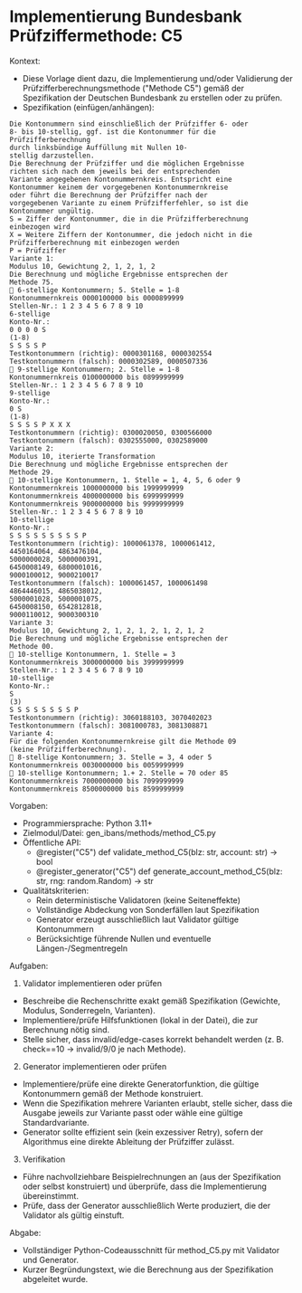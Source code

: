 # Implementierung Bundesbank Prüfziffermethode: C5

Kontext:
- Diese Vorlage dient dazu, die Implementierung und/oder Validierung der Prüfzifferberechnungsmethode ("Methode C5") gemäß der Spezifikation der Deutschen Bundesbank zu erstellen oder zu prüfen.
- Spezifikation (einfügen/anhängen):

```Text
Die Kontonummern sind einschließlich der Prüfziffer 6- oder
8- bis 10-stellig, ggf. ist die Kontonummer für die Prüfzifferberechnung
durch linksbündige Auffüllung mit Nullen 10-
stellig darzustellen.
Die Berechnung der Prüfziffer und die möglichen Ergebnisse
richten sich nach dem jeweils bei der entsprechenden
Variante angegebenen Kontonummernkreis. Entspricht eine
Kontonummer keinem der vorgegebenen Kontonummernkreise
oder führt die Berechnung der Prüfziffer nach der
vorgegebenen Variante zu einem Prüfzifferfehler, so ist die
Kontonummer ungültig.
S = Ziffer der Kontonummer, die in die Prüfzifferberechnung
einbezogen wird
X = Weitere Ziffern der Kontonummer, die jedoch nicht in die
Prüfzifferberechnung mit einbezogen werden
P = Prüfziffer
Variante 1:
Modulus 10, Gewichtung 2, 1, 2, 1, 2
Die Berechnung und mögliche Ergebnisse entsprechen der
Methode 75.
 6-stellige Kontonummern; 5. Stelle = 1-8
Kontonummernkreis 0000100000 bis 0000899999
Stellen-Nr.: 1 2 3 4 5 6 7 8 9 10
6-stellige
Konto-Nr.:
0 0 0 0 S
(1-8)
S S S S P
Testkontonummern (richtig): 0000301168, 0000302554
Testkontonummern (falsch): 0000302589, 0000507336
 9-stellige Kontonummern; 2. Stelle = 1-8
Kontonummernkreis 0100000000 bis 0899999999
Stellen-Nr.: 1 2 3 4 5 6 7 8 9 10
9-stellige
Konto-Nr.:
0 S
(1-8)
S S S S P X X X
Testkontonummern (richtig): 0300020050, 0300566000
Testkontonummern (falsch): 0302555000, 0302589000
Variante 2:
Modulus 10, iterierte Transformation
Die Berechnung und mögliche Ergebnisse entsprechen der
Methode 29.
 10-stellige Kontonummern, 1. Stelle = 1, 4, 5, 6 oder 9
Kontonummernkreis 1000000000 bis 1999999999
Kontonummernkreis 4000000000 bis 6999999999
Kontonummernkreis 9000000000 bis 9999999999
Stellen-Nr.: 1 2 3 4 5 6 7 8 9 10
10-stellige
Konto-Nr.:
S S S S S S S S S P
Testkontonummern (richtig): 1000061378, 1000061412,
4450164064, 4863476104,
5000000028, 5000000391,
6450008149, 6800001016,
9000100012, 9000210017
Testkontonummern (falsch): 1000061457, 1000061498
4864446015, 4865038012,
5000001028, 5000001075,
6450008150, 6542812818,
9000110012, 9000300310
Variante 3:
Modulus 10, Gewichtung 2, 1, 2, 1, 2, 1, 2, 1, 2
Die Berechnung und mögliche Ergebnisse entsprechen der
Methode 00.
 10-stellige Kontonummern, 1. Stelle = 3
Kontonummernkreis 3000000000 bis 3999999999
Stellen-Nr.: 1 2 3 4 5 6 7 8 9 10
10-stellige
Konto-Nr.:
S
(3)
S S S S S S S S P
Testkontonummern (richtig): 3060188103, 3070402023
Testkontonummern (falsch): 3081000783, 3081308871
Variante 4:
Für die folgenden Kontonummernkreise gilt die Methode 09
(keine Prüfzifferberechnung).
 8-stellige Kontonummern; 3. Stelle = 3, 4 oder 5
Kontonummernkreis 0030000000 bis 0059999999
 10-stellige Kontonummern; 1.+ 2. Stelle = 70 oder 85
Kontonummernkreis 7000000000 bis 7099999999
Kontonummernkreis 8500000000 bis 8599999999
```

Vorgaben:
- Programmiersprache: Python 3.11+
- Zielmodul/Datei: gen_ibans/methods/method_C5.py
- Öffentliche API:
  - @register("C5") def validate_method_C5(blz: str, account: str) -> bool
  - @register_generator("C5") def generate_account_method_C5(blz: str, rng: random.Random) -> str
- Qualitätskriterien:
  - Rein deterministische Validatoren (keine Seiteneffekte)
  - Vollständige Abdeckung von Sonderfällen laut Spezifikation
  - Generator erzeugt ausschließlich laut Validator gültige Kontonummern
  - Berücksichtige führende Nullen und eventuelle Längen-/Segmentregeln

Aufgaben:
1) Validator implementieren oder prüfen
- Beschreibe die Rechenschritte exakt gemäß Spezifikation (Gewichte, Modulus, Sonderregeln, Varianten).
- Implementiere/prüfe Hilfsfunktionen (lokal in der Datei), die zur Berechnung nötig sind.
- Stelle sicher, dass invalid/edge-cases korrekt behandelt werden (z. B. check==10 -> invalid/9/0 je nach Methode).

2) Generator implementieren oder prüfen
- Implementiere/prüfe eine direkte Generatorfunktion, die gültige Kontonummern gemäß der Methode konstruiert.
- Wenn die Spezifikation mehrere Varianten erlaubt, stelle sicher, dass die Ausgabe jeweils zur Variante passt oder wähle eine gültige Standardvariante.
- Generator sollte effizient sein (kein exzessiver Retry), sofern der Algorithmus eine direkte Ableitung der Prüfziffer zulässt.

3) Verifikation
- Führe nachvollziehbare Beispielrechnungen an (aus der Spezifikation oder selbst konstruiert) und überprüfe, dass die Implementierung übereinstimmt.
- Prüfe, dass der Generator ausschließlich Werte produziert, die der Validator als gültig einstuft.

Abgabe:
- Vollständiger Python-Codeausschnitt für method_C5.py mit Validator und Generator.
- Kurzer Begründungstext, wie die Berechnung aus der Spezifikation abgeleitet wurde.